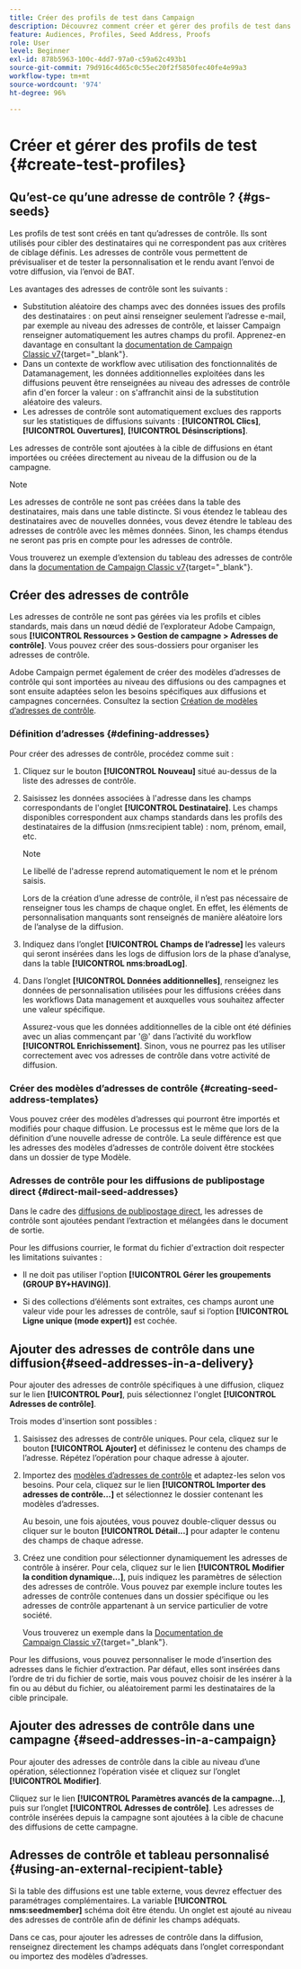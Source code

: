 ```yaml
---
title: Créer des profils de test dans Campaign
description: Découvrez comment créer et gérer des profils de test dans Adobe Campaign.
feature: Audiences, Profiles, Seed Address, Proofs
role: User
level: Beginner
exl-id: 878b5963-100c-4dd7-97a0-c59a62c493b1
source-git-commit: 79d916c4d65c0c55ec20f2f5850fec40fe4e99a3
workflow-type: tm+mt
source-wordcount: '974'
ht-degree: 96%

---
```


# Créer et gérer des profils de test {#create-test-profiles}

## Qu’est-ce qu’une adresse de contrôle ? {#gs-seeds}

Les profils de test sont créés en tant qu’adresses de contrôle. Ils sont utilisés pour cibler des destinataires qui ne correspondent pas aux critères de ciblage définis. Les adresses de contrôle vous permettent de prévisualiser et de tester la personnalisation et le rendu avant l’envoi de votre diffusion, via l’envoi de BAT.

Les avantages des adresses de contrôle sont les suivants :

* Substitution aléatoire des champs avec des données issues des profils des destinataires : on peut ainsi renseigner seulement l’adresse e-mail, par exemple au niveau des adresses de contrôle, et laisser Campaign renseigner automatiquement les autres champs du profil. Apprenez-en davantage en consultant la [documentation de Campaign Classic v7](https://experienceleague.adobe.com/docs/campaign-classic/using/sending-messages/using-seed-addresses/use-case--selecting-seed-addresses-on-criteria.html?lang=fr){target="_blank"}.
* Dans un contexte de workflow avec utilisation des fonctionnalités de Datamanagement, les données additionnelles exploitées dans les diffusions peuvent être renseignées au niveau des adresses de contrôle afin d&#39;en forcer la valeur : on s&#39;affranchit ainsi de la substitution aléatoire des valeurs.
* Les adresses de contrôle sont automatiquement exclues des rapports sur les statistiques de diffusions suivants : **[!UICONTROL Clics]**, **[!UICONTROL Ouvertures]**, **[!UICONTROL Désinscriptions]**.

Les adresses de contrôle sont ajoutées à la cible de diffusions en étant importées ou créées directement au niveau de la diffusion ou de la campagne.

>[!NOTE]
>
>Les adresses de contrôle ne sont pas créées dans la table des destinataires, mais dans une table distincte. Si vous étendez le tableau des destinataires avec de nouvelles données, vous devez étendre le tableau des adresses de contrôle avec les mêmes données. Sinon, les champs étendus ne seront pas pris en compte pour les adresses de contrôle.
>
>Vous trouverez un exemple d’extension du tableau des adresses de contrôle dans la [documentation de Campaign Classic v7](https://experienceleague.adobe.com/docs/campaign-classic/using/sending-messages/using-seed-addresses/use-case--selecting-seed-addresses-on-criteria.html?lang=fr){target="_blank"}.



## Créer des adresses de contrôle

Les adresses de contrôle ne sont pas gérées via les profils et cibles standards, mais dans un nœud dédié de l’explorateur Adobe Campaign, sous **[!UICONTROL Ressources > Gestion de campagne > Adresses de contrôle]**. Vous pouvez créer des sous-dossiers pour organiser les adresses de contrôle.

Adobe Campaign permet également de créer des modèles dʼadresses de contrôle qui sont importées au niveau des diffusions ou des campagnes et sont ensuite adaptées selon les besoins spécifiques aux diffusions et campagnes concernées. Consultez la section [Création de modèles dʼadresses de contrôle](#creating-seed-address-templates).

### Définition dʼadresses {#defining-addresses}

Pour créer des adresses de contrôle, procédez comme suit :

1. Cliquez sur le bouton **[!UICONTROL Nouveau]** situé au-dessus de la liste des adresses de contrôle.
1. Saisissez les données associées à l&#39;adresse dans les champs correspondants de l&#39;onglet **[!UICONTROL Destinataire]**. Les champs disponibles correspondent aux champs standards dans les profils des destinataires de la diffusion (nms:recipient table) : nom, prénom, email, etc.

   >[!NOTE]
   >
   >Le libellé de l&#39;adresse reprend automatiquement le nom et le prénom saisis.
   >
   >Lors de la création d’une adresse de contrôle, il n’est pas nécessaire de renseigner tous les champs de chaque onglet. En effet, les éléments de personnalisation manquants sont renseignés de manière aléatoire lors de l’analyse de la diffusion.

1. Indiquez dans l’onglet **[!UICONTROL Champs de l’adresse]** les valeurs qui seront insérées dans les logs de diffusion lors de la phase d’analyse, dans la table **[!UICONTROL nms:broadLog]**.

1. Dans l’onglet **[!UICONTROL Données additionnelles]**, renseignez les données de personnalisation utilisées pour les diffusions créées dans les workflows Data management et auxquelles vous souhaitez affecter une valeur spécifique.

   Assurez-vous que les données additionnelles de la cible ont été définies avec un alias commençant par &#39;@&#39; dans l’activité du workflow **[!UICONTROL Enrichissement]**. Sinon, vous ne pourrez pas les utiliser correctement avec vos adresses de contrôle dans votre activité de diffusion.

### Créer des modèles d’adresses de contrôle {#creating-seed-address-templates}

Vous pouvez créer des modèles d’adresses qui pourront être importés et modifiés pour chaque diffusion. Le processus est le même que lors de la définition d’une nouvelle adresse de contrôle. La seule différence est que les adresses des modèles d’adresses de contrôle doivent être stockées dans un dossier de type Modèle.

### Adresses de contrôle pour les diffusions de publipostage direct {#direct-mail-seed-addresses}

Dans le cadre des [diffusions de publipostage direct](../send/direct-mail.md), les adresses de contrôle sont ajoutées pendant l’extraction et mélangées dans le document de sortie.

Pour les diffusions courrier, le format du fichier d&#39;extraction doit respecter les limitations suivantes :

* Il ne doit pas utiliser l&#39;option **[!UICONTROL Gérer les groupements (GROUP BY+HAVING)]**.

* Si des collections d’éléments sont extraites, ces champs auront une valeur vide pour les adresses de contrôle, sauf si l’option **[!UICONTROL Ligne unique (mode expert)]** est cochée.

## Ajouter des adresses de contrôle dans une diffusion{#seed-addresses-in-a-delivery}

Pour ajouter des adresses de contrôle spécifiques à une diffusion, cliquez sur le lien **[!UICONTROL Pour]**, puis sélectionnez l&#39;onglet **[!UICONTROL Adresses de contrôle]**.

Trois modes d&#39;insertion sont possibles :

1. Saisissez des adresses de contrôle uniques.  Pour cela, cliquez sur le bouton **[!UICONTROL Ajouter]** et définissez le contenu des champs de l’adresse. Répétez l’opération pour chaque adresse à ajouter.

1. Importez des [modèles d’adresses de contrôle](#creating-seed-address-template) et adaptez-les selon vos besoins. Pour cela, cliquez sur le lien **[!UICONTROL Importer des adresses de contrôle...]** et sélectionnez le dossier contenant les modèles d’adresses.

   Au besoin, une fois ajoutées, vous pouvez double-cliquer dessus ou cliquer sur le bouton **[!UICONTROL Détail...]** pour adapter le contenu des champs de chaque adresse.

1. Créez une condition pour sélectionner dynamiquement les adresses de contrôle à insérer. Pour cela, cliquez sur le lien **[!UICONTROL Modifier la condition dynamique...]**, puis indiquez les paramètres de sélection des adresses de contrôle. Vous pouvez par exemple inclure toutes les adresses de contrôle contenues dans un dossier spécifique ou les adresses de contrôle appartenant à un service particulier de votre société.

   Vous trouverez un exemple dans la [Documentation de Campaign Classic v7](https://experienceleague.adobe.com/docs/campaign-classic/using/sending-messages/using-seed-addresses/use-case--selecting-seed-addresses-on-criteria.html?lang=fr){target="_blank"}.

Pour les diffusions, vous pouvez personnaliser le mode d’insertion des adresses dans le fichier d’extraction. Par défaut, elles sont insérées dans l’ordre de tri du fichier de sortie, mais vous pouvez choisir de les insérer à la fin ou au début du fichier, ou aléatoirement parmi les destinataires de la cible principale.

## Ajouter des adresses de contrôle dans une campagne {#seed-addresses-in-a-campaign}

Pour ajouter des adresses de contrôle dans la cible au niveau d’une opération, sélectionnez l’opération visée et cliquez sur l’onglet **[!UICONTROL Modifier]**.

Cliquez sur le lien **[!UICONTROL Paramètres avancés de la campagne...]**, puis sur l’onglet **[!UICONTROL Adresses de contrôle]**. Les adresses de contrôle insérées depuis la campagne sont ajoutées à la cible de chacune des diffusions de cette campagne.

## Adresses de contrôle et tableau personnalisé {#using-an-external-recipient-table}

Si la table des diffusions est une table externe, vous devrez effectuer des paramétrages complémentaires. La variable **[!UICONTROL nms:seedmember]** schéma doit être étendu. Un onglet est ajouté au niveau des adresses de contrôle afin de définir les champs adéquats.

Dans ce cas, pour ajouter les adresses de contrôle dans la diffusion, renseignez directement les champs adéquats dans l’onglet correspondant ou importez des modèles d’adresses.

<!--The **nms:seedMember** schema extension is [this section](../../configuration/using/seed-addresses.md).-->
